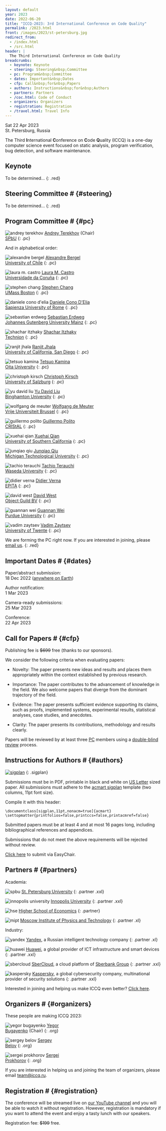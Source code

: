 ```yaml
---
layout: default
year: 2023
date: 2022-06-20
title: "ICCQ-2023: 3rd International Conference on Code Quality"
permalink: /2023.html
front: /images/2023/st-petersburg.jpg
redirect_from:
  - /index.html
  - /src.html
header: |
  The Third International Conference on Code Quality
breadcrumbs:
  - keynote: Keynote
  - steering: Steering&nbsp;Committee
  - pc: Program&nbsp;Committee
  - dates: Important&nbsp;Dates
  - cfp: Call&nbsp;for&nbsp;Papers
  - authors: Instructions&nbsp;for&nbsp;Authors
  - partners: Partners
  - /coc.html: Code of Conduct
  - organizers: Organizers
  - registration: Registration
  - /travel.html: Travel Info
---
```


Sat 22 Apr 2023
<br/>
St. Petersburg, Russia

The Third **I**nternational **C**onference on **C**ode **Q**uality (ICCQ)
is a one-day computer science event
focused  on static analysis, program verification,
bug detection, and software maintenance.

## Keynote

To be determined...
{: .red}

## Steering Committee # {#steering}

To be determined...
{: .red}

## Program Committee # {#pc}

![andrey terekhov](/images/pc/andrey-terekhov.jpg)
[Andrey Terekhov](https://en.wikipedia.org/wiki/Andrey_Terekhov) (Chair)
<br/>
[SPbU](https://english.spbu.ru)<!--, Russia -->
{: .pc}

And in alphabetical order:

![alexandre bergel](/images/pc/alexandre-bergel.jpg)
[Alexandre Bergel](https://scholar.google.com/citations?user=5pG4GQ8AAAAJ)
<br/>
[University of Chile](https://www.uchile.cl)
{: .pc}

![laura m. castro](/images/pc/laura-castro.jpg)
[Laura M. Castro](https://scholar.google.com/citations?user=uWBv3OMAAAAJ&hl=en)
<br/>
[Universidade da Coruña](https://www.udc.es/en/)
{: .pc}

![stephen chang](/images/pc/stephen-chang.jpg)
[Stephen Chang](https://scholar.google.com/citations?user=RHPucBcAAAAJ)
<br/>
[UMass Boston](https://www.umb.edu)
{: .pc}

![daniele cono d'elia](/images/pc/daniele-cono-delia.jpg)
[Daniele Cono D'Elia](http://www.diag.uniroma1.it//~delia/)
<br/>
[Sapienza University of Rome](https://www.diag.uniroma1.it/)
{: .pc}

![sebastian erdweg](/images/pc/sebastian-erdweg.jpg)
[Sebastian Erdweg](https://scholar.google.de/citations?user=2jCQrk4AAAAJ)
<br/>
[Johannes Gutenberg University Mainz](https://www.pl.informatik.uni-mainz.de/erdweg/)
{: .pc}

![shachar itzhaky](/images/pc/shachar-itzhaky.jpg)
[Shachar Itzhaky](https://scholar.google.com/citations?user=U7MFtRwAAAAJ)
<br/>
[Technion](https://www.technion.ac.il/en/home-2/)
{: .pc}

![ranjit jhala](/images/pc/ranjit-jhala.jpg)
[Ranjit Jhala](https://scholar.google.com/citations?user=H3wb878AAAAJ)
<br/>
[University of California, San Diego](https://www.ucsd.edu)
{: .pc}

![tetsuo kamina](/images/pc/tetsuo-kamina.jpg)
[Tetsuo Kamina](https://scholar.google.co.jp/citations?user=LE0VmjUAAAAJ)
<br/>
[Oita University](https://www.oita-u.ac.jp/lang/en/)
{: .pc}

![christoph kirsch](/images/pc/christoph-kirsch.jpg)
[Christoph Kirsch](https://scholar.google.com/citations?user=jk3kRKAAAAAJ)
<br/>
[University of Salzburg](http://cs.uni-salzburg.at/~ck/)
{: .pc}

![yu david liu](/images/pc/yu-david-liu.jpg)
[Yu David Liu](https://scholar.google.com/citations?user=_KCqeIEAAAAJ)
<br/>
[Binghamton University](https://www.binghamton.edu)
{: .pc}

![wolfgang de meuter](/images/pc/wolfgang-de-meuter.jpg)
[Wolfgang de Meuter](https://scholar.google.be/citations?user=XN-cuocAAAAJ)
<br/>
[Vrije Universiteit Brussel](https://we.vub.ac.be/en/wolfgang-de-meuter)
{: .pc}

![guillermo polito](/images/pc/guillermo-polito.jpg)
[Guillermo Polito](https://scholar.google.fr/citations?user=hL8RPKQAAAAJ)
<br/>
[CRIStAL](https://www.cristal.univ-lille.fr)
{: .pc}

![xuehai qian](/images/pc/xuehai-qian.jpg)
[Xuehai Qian](http://alchem.usc.edu/portal/xuehaiq.html)
<br/>
[University of Southern California](http://alchem.usc.edu/)
{: .pc}

![junqiao qiu](/images/pc/junqiao-qiu.jpg)
[Junqiao Qiu](https://junqiao-qiu.github.io/website/)
<br/>
[Michigan Technological University](https://www.mtu.edu)
{: .pc}

![tachio terauchi](/images/pc/tachio-terauchi.jpg)
[Tachio Terauchi](https://scholar.google.co.uk/citations?user=-xOKb8sAAAAJ)
<br/>
[Waseda University](http://www.f.waseda.jp/terauchi/)
{: .pc}

![didier verna](/images/pc/didier-verna.jpg)
[Didier Verna](https://scholar.google.fr/citations?user=O9G-pNoAAAAJ)
<br/>
[EPITA](https://www.epita.fr)
{: .pc}

![david west](/images/pc/david-west.jpg)
[David West](http://davewest.us/)
<br/>
[Object Guild BV](https://objectguild.com)
{: .pc}

![guannan wei](/images/pc/guannan-wei.jpg)
[Guannan Wei](https://scholar.google.com/citations?user=b_6L2goAAAAJ)
<br/>
[Purdue University](https://www.purdue.edu)
{: .pc}

![vadim zaytsev](/images/pc/vadim-zaytsev.jpg)
[Vadim Zaytsev](https://scholar.google.com/citations?user=Ycwf7Z4AAAAJ)
<br/>
[University of Twente](https://www.utwente.nl/en/)
{: .pc}

We are forming the PC right now. If you are interested in joining, please [email us](mailto:pc@iccq.ru).
{: .red}

## Important Dates # {#dates}

Paper/abstract submission:<br>
18 Dec 2022
([anywhere on Earth](https://en.wikipedia.org/wiki/Anywhere_on_Earth))

Author notification:<br>
1 Mar 2023

Camera-ready submissions:<br>
25 Mar 2023

Conference:<br>
22 Apr 2023

## Call for Papers # {#cfp}

<!--
Papers will be published in the _Proceedings of ICCQ_
and submitted for inclusion into
[IEEE Xplore](https://ieeexplore.ieee.org/Xplore/home.jsp)
subject to meeting their scope and quality requirements;
to be indexed by
[Web of Science](https://clarivate.com/webofsciencegroup/solutions/web-of-science/),
[Scopus](https://www.scopus.com/home.uri),
[Google Scholar](https://scholar.google.com/),
[DBLP](https://dblp.uni-trier.de/), and others.
-->

Publishing fee is <del>$699</del> free (thanks to our sponsors).

We consider the following criteria when evaluating papers:

  * Novelty: The paper presents new ideas and results and places them appropriately within the context established by previous research.

  * Importance: The paper contributes to the advancement of knowledge in the field. We also welcome papers that diverge from the dominant trajectory of the field.

  * Evidence: The paper presents sufficient evidence supporting its claims, such as proofs, implemented systems, experimental results, statistical analyses, case studies, and anecdotes.

  * Clarity: The paper presents its contributions, methodology and results clearly.

Papers will be reviewed by at least three [PC](#pc) members using
a [double-blind review](https://www.journals.elsevier.com/social-science-and-medicine/policies/double-blind-peer-review-guidelines) process.

## Instructions for Authors # {#authors}

[![sigplan](/images/sample-sigplan.png)](/images/sample-sigplan.pdf)
{: .sigplan}

Submissions must be in PDF, printable in black and white on
[US Letter](https://en.wikipedia.org/wiki/Letter_%28paper_size%29) sized paper.
All submissions must adhere to the
[acmart sigplan](https://www.sigplan.org/Resources/Author/)
template (two columns, 11pt font size).

Compile it with this header:

```
\documentclass[sigplan,11pt,nonacm=true]{acmart}
\settopmatter{printfolios=false,printccs=false,printacmref=false}
```

Submitted papers must be at least 4 and at most 16 pages long,
including bibliographical references and appendices.

Submissions that do not meet the above requirements will be rejected without review.

[Click here](https://easychair.org/cfp/iccq23) to submit via EasyChair.

## Partners # {#partners}

Academia:

![spbu](/images/partners/spbu.svg)
[St. Petersburg University](https://english.spbu.ru)
{: .partner .xxl}

![innopolis university](/images/partners/iu.svg)
[Innopolis University](https://innopolis.university/)
{: .partner .xxl}

![hse](/images/partners/hse.svg)
[Higher School of Economics](https://www.hse.ru/en/)
{: .partner}

![mipt](/images/partners/mipt.svg)
[Moscow Institute of Physics and Technology](https://mipt.ru/english/)
{: .partner .xl}

Industry:

![yandex](/images/partners/yandex.svg)
[Yandex](https://yandex.com/company/),
a Russian intelligent technology company
{: .partner .xl}

![huawei](/images/partners/huawei.svg)
[Huawei](https://www.huawei.com),
a global provider of ICT infrastructure and smart devices
{: .partner .xxl}

![sbercloud](/images/partners/sbercloud.svg)
[SberCloud](https://sbercloud.ru/),
a cloud platform of [Sberbank Group](https://www.sberbank.com/about/group-overview)
{: .partner .xxl}

![kaspersky](/images/partners/kaspersky.svg)
[Kaspersky](https://www.kaspersky.com/),
a global cybersecurity company, multinational provider of security solutions 
{: .partner .xxl}

Interested in joining and helping us make ICCQ even better?
[Click here](/partnership.html).

## Organizers # {#organizers}

These people are making ICCQ 2023:

![yegor bugayenko](/images/orgs/yegor-bugayenko.jpg)
[Yegor<br/>Bugayenko](https://www.yegor256.com/about-me.html) (Chair)
{: .org}

![sergey belov](/images/orgs/sergey-belov.jpg)
[Sergey<br/>Belov](https://www.linkedin.com/in/sebelov/)
{: .org}

![sergei prokhorov](/images/orgs/sergei-prokhorov.jpg)
[Sergei<br/>Prokhorov](https://scholar.google.ru/citations?user=sZlMj_wAAAAJ)
{: .org}

If you are interested in helping us and joining the team
of organizers, please email [team@iccq.ru](mailto:team@iccq.ru).

## Registration # {#registration}

The conference will be streamed live
on [our YouTube channel](https://www.youtube.com/channel/UC_W-pjp6HWJGjK2sayFrnag) and you
will be able to watch it without registration.
However, registration is mandatory if you want to attend the event
and enjoy a tasty lunch with our speakers.

Registration fee: <del>$199</del> free.


